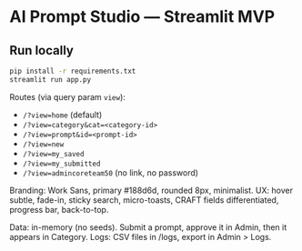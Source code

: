 # AI Prompt Studio — Streamlit MVP

## Run locally
```bash
pip install -r requirements.txt
streamlit run app.py
```
Routes (via query param `view`):
- `/?view=home` (default)
- `/?view=category&cat=<category-id>`
- `/?view=prompt&id=<prompt-id>`
- `/?view=new`
- `/?view=my_saved`
- `/?view=my_submitted`
- `/?view=admincoreteam50`  (no link, no password)

Branding: Work Sans, primary #188d6d, rounded 8px, minimalist.
UX: hover subtle, fade-in, sticky search, micro-toasts, CRAFT fields differentiated, progress bar, back-to-top.

Data: in-memory (no seeds). Submit a prompt, approve it in Admin, then it appears in Category.
Logs: CSV files in /logs, export in Admin > Logs.
